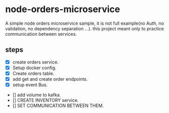 # node-orders-microservice

A simple node orders microservice sample, it is not full example(no Auth, no validation, no dependency separation ...). this project meant only to practice communication between services.

## steps

- [x] create orders service.
- [x] Setup docker config.
- [x] Create orders table.
- [x] add get and create order endpoints.
- [x] setup event Bus.
- [] add volume to kafka. 
- [] CREATE INVENTORY service.
- [] SET COMMUNICATION BETWEEN THEM.